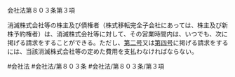 会社法第８０３条第３項

消滅株式会社等の株主及び債権者（株式移転完全子会社にあっては、株主及び新株予約権者）は、消滅株式会社等に対して、その営業時間内は、いつでも、次に掲げる請求をすることができる。ただし、[第二号](会社法＿＿＿＿第８０３条第３項第２号)又は[第四号](会社法＿＿＿＿第８０３条第３項第４号)に掲げる請求をするには、当該消滅株式会社等の定めた費用を支払わなければならない。

#会社法
#会社法/第８０３条
#会社法/第８０３条/第３項
